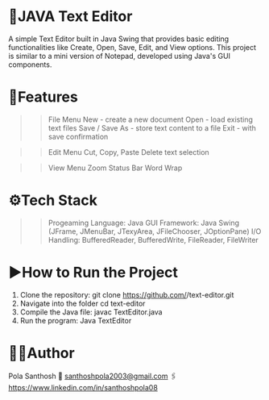 # 📝JAVA Text Editor
A simple Text Editor built in Java Swing that provides basic editing functionalities like Create, Open, Save, Edit, and View options.
This project is similar to a mini version of Notepad, developed using Java's GUI components.

# 🚀Features

>> File Menu
   >> New - create a new document
   >> Open - load existing text files
   >> Save / Save As - store text content to a file
   >> Exit - with save confirmation

>> Edit Menu
   >> Cut, Copy, Paste
   >> Delete text selection

>> View Menu
   >> Zoom
   >> Status Bar
   >> Word Wrap

# ⚙️Tech Stack
>> Progeaming Language: Java
>> GUI Framework: Java Swing (JFrame, JMenuBar, JTexyArea, JFileChooser, JOptionPane)
>> I/O Handling: BufferedReader, BufferedWrite, FileReader, FileWriter

# ▶️How to Run the Project
1. Clone the repository:
    git clone https://github.com/<your-username>/text-editor.git
2. Navigate into the folder
    cd text-editor
3. Compile the Java file:
    javac TextEditor.java
4. Run the program:
    Java TextEditor

# 🧑‍💻Author
Pola Santhosh
📧 santhoshpola2003@gmail.com
🖇️ https://www.linkedin.com/in/santhoshpola08
